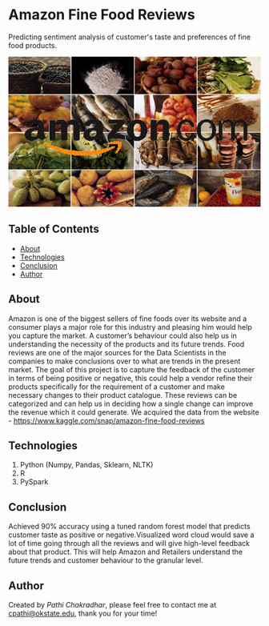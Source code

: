 # Amazon Fine Food Reviews
Predicting sentiment analysis of customer's taste and preferences of fine food products.

<img src="images/download.png" width="600" height="300">

## Table of Contents
* [About](#about)
* [Technologies](#technologies)
* [Conclusion](#conclusion)
* [Author](#author)

## About
Amazon is one of the biggest sellers of fine foods over its website and a consumer plays a major role for this industry and pleasing him would help you capture the market. A customer’s behaviour could also help us in understanding the necessity of the products and its future trends. Food reviews are one of the major sources for the Data Scientists in the companies to make conclusions over to what are trends in the present market. The goal of this project is to capture the feedback of the customer in terms of being positive or negative, this could help a vendor refine their products specifically for the requirement of a customer and make necessary changes to their product catalogue. These reviews can be categorized and can help us in deciding how a single change can improve the revenue which it could generate.
We acquired the data from the website - https://www.kaggle.com/snap/amazon-fine-food-reviews

## Technologies
1. Python (Numpy, Pandas, Sklearn, NLTK)
2. R 
3. PySpark

## Conclusion
Achieved 90% accuracy using a tuned random forest model that predicts customer taste as positive or negative.Visualized word cloud would save a lot of time going through all the reviews and will give high-level feedback about that product. This will help Amazon and Retailers understand the future trends and customer behaviour to the granular level. 

## Author
Created by *Pathi Chakradhar*, please feel free to contact me at cpathi@okstate.edu, thank you for your time!
